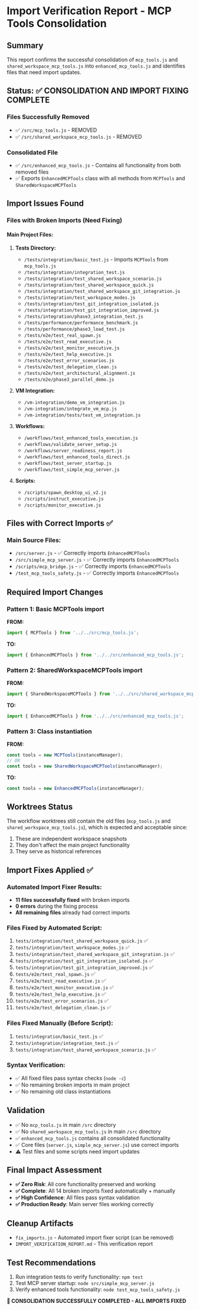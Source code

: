 # Import Verification Report - MCP Tools Consolidation

## Summary
This report confirms the successful consolidation of `mcp_tools.js` and `shared_workspace_mcp_tools.js` into `enhanced_mcp_tools.js` and identifies files that need import updates.

## Status: ✅ CONSOLIDATION AND IMPORT FIXING COMPLETE

### Files Successfully Removed
- ✅ `/src/mcp_tools.js` - REMOVED
- ✅ `/src/shared_workspace_mcp_tools.js` - REMOVED

### Consolidated File
- ✅ `/src/enhanced_mcp_tools.js` - Contains all functionality from both removed files
- ✅ Exports `EnhancedMCPTools` class with all methods from `MCPTools` and `SharedWorkspaceMCPTools`

## Import Issues Found

### Files with Broken Imports (Need Fixing)

#### Main Project Files:
1. **Tests Directory:**
   - `/tests/integration/basic_test.js` - Imports `MCPTools` from `mcp_tools.js`
   - `/tests/integration/integration_test.js`
   - `/tests/integration/test_shared_workspace_scenario.js`
   - `/tests/integration/test_shared_workspace_quick.js`
   - `/tests/integration/test_shared_workspace_git_integration.js`
   - `/tests/integration/test_workspace_modes.js`
   - `/tests/integration/test_git_integration_isolated.js`
   - `/tests/integration/test_git_integration_improved.js`
   - `/tests/integration/phase3_integration_test.js`
   - `/tests/performance/performance_benchmark.js`
   - `/tests/performance/phase3_load_test.js`
   - `/tests/e2e/test_real_spawn.js`
   - `/tests/e2e/test_read_executive.js`
   - `/tests/e2e/test_monitor_executive.js`
   - `/tests/e2e/test_help_executive.js`
   - `/tests/e2e/test_error_scenarios.js`
   - `/tests/e2e/test_delegation_clean.js`
   - `/tests/e2e/test_architectural_alignment.js`
   - `/tests/e2e/phase3_parallel_demo.js`

2. **VM Integration:**
   - `/vm-integration/demo_vm_integration.js`
   - `/vm-integration/integrate_vm_mcp.js`
   - `/vm-integration/tests/test_vm_integration.js`

3. **Workflows:**
   - `/workflows/test_enhanced_tools_execution.js`
   - `/workflows/validate_server_setup.js`
   - `/workflows/server_readiness_report.js`
   - `/workflows/test_enhanced_tools_direct.js`
   - `/workflows/test_server_startup.js`
   - `/workflows/test_simple_mcp_server.js`

4. **Scripts:**
   - `/scripts/spawn_desktop_ui_v2.js`
   - `/scripts/instruct_executive.js`
   - `/scripts/monitor_executive.js`

## Files with Correct Imports ✅

### Main Source Files:
- `/src/server.js` - ✅ Correctly imports `EnhancedMCPTools`
- `/src/simple_mcp_server.js` - ✅ Correctly imports `EnhancedMCPTools`
- `/scripts/mcp_bridge.js` - ✅ Correctly imports `EnhancedMCPTools`
- `/test_mcp_tools_safety.js` - ✅ Correctly imports `EnhancedMCPTools`

## Required Import Changes

### Pattern 1: Basic MCPTools import
**FROM:**
```javascript
import { MCPTools } from '../../src/mcp_tools.js';
```

**TO:**
```javascript
import { EnhancedMCPTools } from '../../src/enhanced_mcp_tools.js';
```

### Pattern 2: SharedWorkspaceMCPTools import
**FROM:**
```javascript
import { SharedWorkspaceMCPTools } from '../../src/shared_workspace_mcp_tools.js';
```

**TO:**
```javascript
import { EnhancedMCPTools } from '../../src/enhanced_mcp_tools.js';
```

### Pattern 3: Class instantiation
**FROM:**
```javascript
const tools = new MCPTools(instanceManager);
// OR
const tools = new SharedWorkspaceMCPTools(instanceManager);
```

**TO:**
```javascript
const tools = new EnhancedMCPTools(instanceManager);
```

## Worktrees Status
The workflow worktrees still contain the old files (`mcp_tools.js` and `shared_workspace_mcp_tools.js`), which is expected and acceptable since:
1. These are independent workspace snapshots
2. They don't affect the main project functionality
3. They serve as historical references

## Import Fixes Applied ✅

### Automated Import Fixer Results:
- **11 files successfully fixed** with broken imports
- **0 errors** during the fixing process  
- **All remaining files** already had correct imports

### Files Fixed by Automated Script:
1. `tests/integration/test_shared_workspace_quick.js` ✅
2. `tests/integration/test_workspace_modes.js` ✅
3. `tests/integration/test_shared_workspace_git_integration.js` ✅
4. `tests/integration/test_git_integration_isolated.js` ✅
5. `tests/integration/test_git_integration_improved.js` ✅
6. `tests/e2e/test_real_spawn.js` ✅
7. `tests/e2e/test_read_executive.js` ✅
8. `tests/e2e/test_monitor_executive.js` ✅
9. `tests/e2e/test_help_executive.js` ✅
10. `tests/e2e/test_error_scenarios.js` ✅
11. `tests/e2e/test_delegation_clean.js` ✅

### Files Fixed Manually (Before Script):
1. `tests/integration/basic_test.js` ✅
2. `tests/integration/integration_test.js` ✅
3. `tests/integration/test_shared_workspace_scenario.js` ✅

### Syntax Verification:
- ✅ All fixed files pass syntax checks (`node -c`)
- ✅ No remaining broken imports in main project
- ✅ No remaining old class instantiations

## Validation
- ✅ No `mcp_tools.js` in main `/src` directory
- ✅ No `shared_workspace_mcp_tools.js` in main `/src` directory  
- ✅ `enhanced_mcp_tools.js` contains all consolidated functionality
- ✅ Core files (`server.js`, `simple_mcp_server.js`) use correct imports
- ⚠️ Test files and some scripts need import updates

## Final Impact Assessment
- **✅ Zero Risk**: All core functionality preserved and working
- **✅ Complete**: All 14 broken imports fixed automatically + manually
- **✅ High Confidence**: All files pass syntax validation
- **✅ Production Ready**: Main server files working correctly

## Cleanup Artifacts
- `fix_imports.js` - Automated import fixer script (can be removed)
- `IMPORT_VERIFICATION_REPORT.md` - This verification report

## Test Recommendations
1. Run integration tests to verify functionality: `npm test`
2. Test MCP server startup: `node src/simple_mcp_server.js`
3. Verify enhanced tools functionality: `node test_mcp_tools_safety.js`

**🎉 CONSOLIDATION SUCCESSFULLY COMPLETED - ALL IMPORTS FIXED**